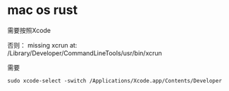 # mac os rust

需要按照Xcode

否则：
missing xcrun at: /Library/Developer/CommandLineTools/usr/bin/xcrun

需要
```
sudo xcode-select -switch /Applications/Xcode.app/Contents/Developer
```